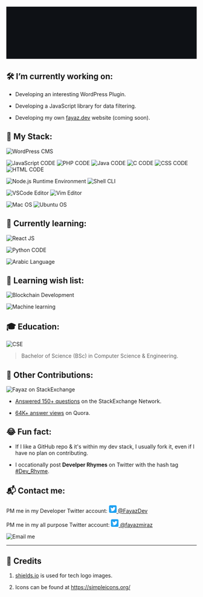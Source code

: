 ![Hello! I'm Fayaz. Wev Developer since 2006](media/hello-dev.gif?raw=true "Hello! I'm Fayaz. Wev Developer since 2006")

<!--
**fayazmiraz/fayazmiraz** is a ✨ _special_ ✨ repository because its `README.md` (this file) appears on your GitHub profile.

Here are some ideas to get you started:

- 🔭 I’m currently working on ...
- 🌱 I’m currently learning ...
- 👯 I’m looking to collaborate on ...
- 🤔 I’m looking for help with ...
- 💬 Ask me about ...
- 📫 How to reach me: ...
- 😄 Pronouns: ...
- ⚡ Fun fact: ...
-->

## :hammer_and_wrench: I’m currently working on:

- Developing an interesting WordPress Plugin.

- Developing a JavaScript library for data filtering.

- Developing my own [fayaz.dev](https://fayaz.dev) website (coming soon).

## :tophat: My Stack:

![WordPress CMS](https://img.shields.io/badge/WordPress-CMS-blue?style=for-the-badge&logo=wordpress "WordPress CMS")

![JavaScript CODE](https://img.shields.io/badge/JavaScript-CODE-blue?style=for-the-badge&logo=javascript "JavaScript CODE")
![PHP CODE](https://img.shields.io/badge/PHP-CODE-blue?style=for-the-badge&logo=php "PHP CODE")
![Java CODE](https://img.shields.io/badge/Java-CODE-blue?style=for-the-badge&logo=java "Java CODE")
![C CODE](https://img.shields.io/badge/.-CODE-blue?style=for-the-badge&logo=c "C CODE")
![CSS CODE](https://img.shields.io/badge/CSS-CODE-blue?style=for-the-badge&logo=css3 "CSS CODE")
![HTML CODE](https://img.shields.io/badge/HTML-CODE-blue?style=for-the-badge&logo=html5 "HTML CODE")

![Node.js Runtime Environment](https://img.shields.io/badge/Node.js-ENV-blue?style=for-the-badge&logo=node.js "Node.js Runtime Environment")
![Shell CLI](https://img.shields.io/badge/🖥%20Shell-CLI-blue?style=for-the-badge "Shell CLI")

![VSCode Editor](https://img.shields.io/badge/VS%E2%80%A2Code-Editor-blue?style=for-the-badge&logo=visualstudiocode "VSCode Editor")
![Vim Editor](https://img.shields.io/badge/Vim-Editor-blue?style=for-the-badge&logo=vim "Vim Editor")

![Mac OS](https://img.shields.io/badge/Mac-OS-blue?style=for-the-badge&logo=apple "Mac OS")
![Ubuntu OS](https://img.shields.io/badge/Ubuntu-OS-blue?style=for-the-badge&logo=ubuntu "Ubuntu OS")

## :crossed_fingers: Currently learning:

![React JS](https://img.shields.io/badge/React-JS-blue?style=for-the-badge&logo=react "React JS")

![Python CODE](https://img.shields.io/badge/Python-code-blue?style=for-the-badge&logo=python "Python CODE")

![Arabic Language](https://img.shields.io/badge/%D8%B9%20Arabic-Language-blue?style=for-the-badge "Arabic Language")

## :pray: Learning wish list:

![Blockchain Development](https://img.shields.io/badge/Blockchain-code-blue?style=for-the-badge&logo=ethereum "Blockchain Development")

![Machine learning](https://img.shields.io/badge/%F0%9F%92%A1-ML-blue?style=for-the-badge&logo=AdobeIllustrator "Machine learning")

## :mortar_board: Education:

![CSE](https://img.shields.io/badge/CSE-BSc-blue?style=for-the-badge&logo=AirPlayVideo "CSE")

> Bachelor of Science (BSc) in Computer Science & Engineering.

## :gift: Other Contributions:

![Fayaz on StackExchange](https://stackexchange.com/users/flair/456021.png "Fayaz on StackExchange")

- [Answered 150+ questions](https://stackexchange.com/users/456021/fayaz) on the StackExchange Network.

- [64K+ answer views](https://www.quora.com/profile/Fayaz-Ahmed-10/) on Quora.

## :joy: Fun fact:

* If I like a GitHub repo & it's within my dev stack, I usually fork it, even if I have no plan on contributing.

* I occationally post **Develper Rhymes** on Twitter with the hash tag [#Dev_Rhyme](https://twitter.com/search?q=%23Dev_Rhyme).

## :mailbox_with_mail: Contact me:

PM me in my Developer Twitter account: <a href="https://twitter.com/FayazDev"><img width="20" src="media/twitter.svg"/> @FayazDev</a>

PM me in my all purpose Twitter account: <a href="https://twitter.com/fayazmiraz"><img width="20" src="media/twitter.svg"/> @fayazmiraz</a>

![Email me](https://img.shields.io/badge/email-me%20@%20fayaz.dev-blue?style=for-the-badge&logo=gmail "Email me")


---



## :clap: Credits

1. [shields.io](https://shields.io/) is used for tech logo images.

2. Icons can be found at https://simpleicons.org/

